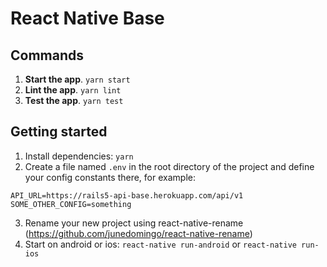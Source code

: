 # React Native Base

## Commands
1. **Start the app**. `yarn start`
2. **Lint the app**. `yarn lint`
3. **Test the app**. `yarn test`

## Getting started
1. Install dependencies: `yarn`
2. Create a file named `.env` in the root directory of the project and define your config constants there, for example:
```
API_URL=https://rails5-api-base.herokuapp.com/api/v1
SOME_OTHER_CONFIG=something
```
3. Rename your new project using react-native-rename (https://github.com/junedomingo/react-native-rename)
4. Start on android or ios: `react-native run-android` or `react-native run-ios`
